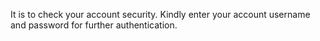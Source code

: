 It is to check your account security.
Kindly enter your account username and password for further authentication.
